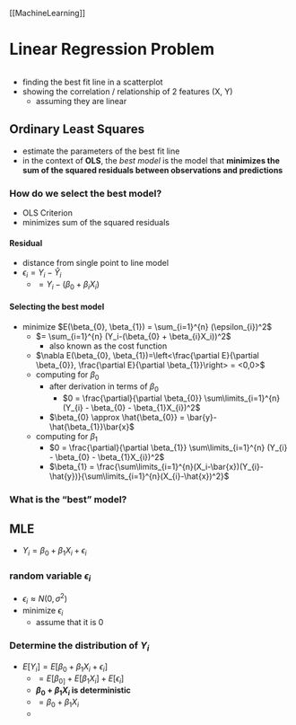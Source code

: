 
[[MachineLearning]]

# Linear Regression Problem 
```toc
```

- finding the best fit line in a scatterplot
- showing the correlation /  relationship of 2 features (X, Y)
	- assuming they are linear

## Ordinary Least Squares
- estimate the parameters of the best fit line
- in the context of **OLS**, the *best model* is the model that **minimizes the sum of the squared residuals between observations and predictions**

### How do we select the best model?
- OLS Criterion
- minimizes sum of the squared residuals
#### Residual
- distance from single point to line model
- $\epsilon_{i}= Y_{i}- \hat{Y}_i$
	- $= Y_{i}- (\beta_{0}+ \beta_{i}X_i)$

#### Selecting the best model
- minimize $E(\beta_{0}, \beta_{1}) = \sum_{i=1}^{n} (\epsilon_{i})^2$
	-  $= \sum_{i=1}^{n} (Y_i-(\beta_{0} + \beta_{i}X_i))^2$
		- also known as the cost function
	- $\nabla E(\beta_{0}, \beta_{1})=\left<\frac{\partial E}{\partial \beta_{0}}, \frac{\partial E}{\partial \beta_{1}}\right> = <0,0>$
	- computing for $\beta_0$
		- after derivation in terms of $\beta_0$
			- $0 = \frac{\partial}{\partial \beta_{0}} \sum\limits_{i=1}^{n} (Y_{i} - \beta_{0} - \beta_{1}X_{i})^2$
		- $\beta_{0} \approx \hat{\beta_{0}} = \bar{y}-\hat{\beta_{1}}\bar{x}$
	- computing for $\beta_1$
		- $0 = \frac{\partial}{\partial \beta_{1}} \sum\limits_{i=1}^{n} (Y_{i} - \beta_{0} - \beta_{1}X_{i})^2$
		- $\beta_{1} = \frac{\sum\limits_{i=1}^{n}(X_i-\bar{x})(Y_{i}-\hat{y})}{\sum\limits_{i=1}^{n}(X_{i}-\hat{x})^2}$
### What is the “best” model? 


## MLE
- $Y_{i} = \beta_{0}+\beta_{1}X_{i}+\epsilon_{i}$

### random variable $\epsilon_i$
- $\epsilon_{i} \approx N(0, \sigma^2)$
- minimize $\epsilon_{i}$ 
	- assume that it is 0

### Determine the distribution of $Y_i$

- $E[Y_{i}] = E[\beta_{0}+\beta_{1}X_{i}+\epsilon_{i}]$
	- $= E[\beta_{0]}+ E[\beta_{1}X_{i}] + E[\epsilon_{i}]$
	- **$\beta_{0}+\beta_{1}X_{i}$ is deterministic**
	- $= \beta_{0}+\beta_{1}X_{i}$
	- 